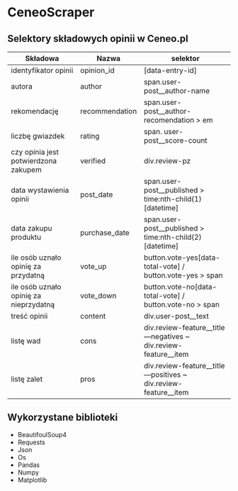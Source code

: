 # CeneoScraper
## Selektory składowych opinii w Ceneo.pl
| Składowa | Nazwa | selektor                                                           |
| --- | --- |--------------------------------------------------------------------|
| identyfikator opinii | opinion\_id | [data-entry-id]                                                    |
| autora | author | span.user-post\_\_author-name                                      |
| rekomendację | recommendation | span.user-post\_\_author-recomendation \> em                       |
| liczbę gwiazdek | rating | span. user-post\_\_score-count                                     |
| czy opinia jest potwierdzona zakupem | verified | div.review-pz                                                      |
| data wystawienia opinii | post\_date | span.user-post\_\_published \> time:nth-child(1)[datetime]         |
| data zakupu produktu | purchase\_date | span.user-post\_\_published \> time:nth-child(2)[datetime]         |
| ile osób uznało opinię za przydatną | vote\_up | button.vote-yes[data-total-vote]  /  button.vote-yes \> span       |
| ile osób uznało opinię za nieprzydatną | vote\_down | button.vote-no[data-total-vote]  /  button.vote-no \> span         |
| treść opinii | content | div.user-post\_\_text                                              |
| listę wad | cons | div.review-feature\_\_title—negatives ~ div.review-feature\_\_item |
| listę zalet | pros | div.review-feature\_\_title—positives ~ div.review-feature\_\_item |

## Wykorzystane biblioteki
- BeautifoulSoup4
- Requests
- Json
- Os
- Pandas
- Numpy
- Matplotlib